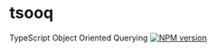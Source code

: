 # tsooq
TypeScript Object Oriented Querying
[![NPM version](https://img.shields.io/npm/v/tsooq.svg?style=flat)](https://www.npmjs.com/package/tsooq)
